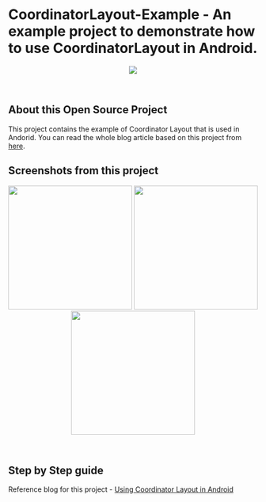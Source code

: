 # CoordinatorLayout-Example - An example project to demonstrate how to use CoordinatorLayout in Android.  

<p align="center">
    <img src="https://github.com/mishra3452/CoordinatorLayout-Example/blob/master/assets/using-coordinator-layout-in-android-banner.jpg">
</p>
<br>

## About this Open Source Project
This project contains the example of Coordinator Layout that is used in Andorid. You can read the whole blog article based on this project from [here](https://blog.mindorks.com/using-coordinator-layout-in-android).  

## Screenshots from this project

<p align="center">
  <img src="https://github.com/mishra3452/CoordinatorLayout-Example/blob/master/assets/scroll.gif" width="250">
  <img src="https://github.com/mishra3452/CoordinatorLayout-Example/blob/master/assets/enterAlways.gif" width="250">
  <img src="https://github.com/mishra3452/CoordinatorLayout-Example/blob/master/assets/enterAlwaysCollapsed.gif" width="250">
</p>
<br>

## Step by Step guide  
Reference blog for this project - [Using Coordinator Layout in Android](https://blog.mindorks.com/using-coordinator-layout-in-android)
